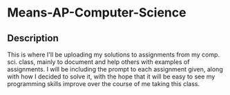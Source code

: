 # Means-AP-Computer-Science
## Description
This is where I'll be uploading my solutions to assignments from my comp. sci. class, mainly to document and help others with examples of assignments.
I will be including the prompt to each assignment given, along with how I decided to solve it, with the hope that it will be easy to see my programming skills improve over the course of me taking this class.
